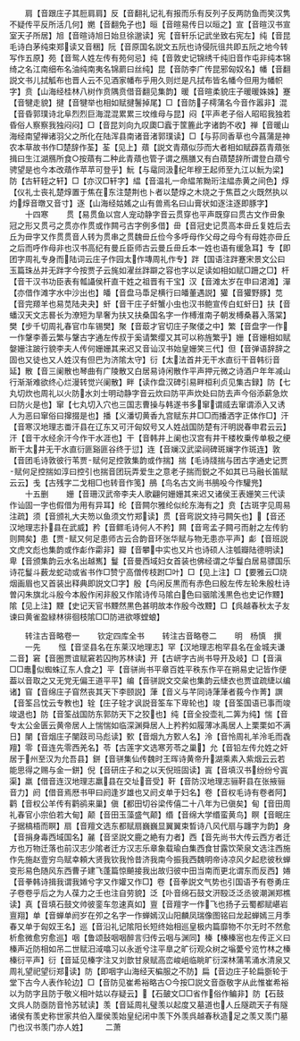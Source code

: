 <!-- { "loadSidebar": true } -->
　　肩【音跟庄子其脰肩肩】反【音翻礼记礼有报而乐有反列子反两防鱼而笑汉隽不疑传平反所活几何】嬎【音翻免子也】晅【音暄易传日以晅之】宣【音暄汉书宣室天子所居】旭【音暄诗旭日始旦徐邈读】宪【音轩乐记武坐致右宪左】纯【音昆毛诗白茅纯束郑读又音稇】阮【音原国名説文五阮也诗侵阮徂共即五阮之地今转写作五原】苑【音鸳人姓左传有苑何忌】纯【音敦史记锦绣千纯旧音作屯非纯本锦绮之名江南细布名油纯南夷名锦罽曰丝纯】昆【音防李广传昆邪匈奴名】幡【音翻説文书儿拭觚布也晋人云不见酒家幡布乎用久则烂是凡拭布皆名幡今但用为幡帜字】贲【山海经桂林八树作贲隅贲借音翻见集韵】暖【音暄柔貌庄子暖暖姝姝】蹇【音犍走貌】揵【音犍举也相如赋揵鬐掉尾】□【音防子樗蒲名今音作嚣非】混【音昏郭璞诗北阜烈烈巨海混混累累三坟维母与昆】闷【平声老子俗人昭昭我独若昏俗人察察我独闷闷】□【音昆刘向九叹瓟□蠧于筐簏此字诸韵不收】禅【音暖山海经南望禅诸羽父之所化在陆浑县南诸音渚郭璞读】□【与荪同香草也今菖蒲是神农本草故书作□楚辞作荃】荃【见上】薠【説文青薠似莎而大者相如赋薜荔青薠张揖曰生江湖鴈所食○按薠有二种此青薠也管子谓之鴈膳又有白薠楚辞所谓登白薠兮骋望是也今本改薠作苹苹可登乎】魭【与鼋同汲纪年穆王起师至九江以魭为梁】防【古轩轾之轩】□【亦汉□轩字】緼【音温礼一命緼芾黝珩注緼赤黄之间色】焞【仪礼士丧礼楚焞置于焦在东注楚荆也卜者以楚焞之木烧之于焦苣之火既然执以灼焞音暾又音寸】逐【山海经姑媱之山有兽焉名曰山膏状如逐注逐即豚字】
　　十四寒
　　贯【易贯鱼以宫人宠动静字音云贯穿也平声既穿曰贯古文作毌象冠之形又贯弓之贯亦作贯或作闗弓古字例多借】毌【音冠史记贯高本毌丘复姓后去丘为毌字又作贯贯音人转为贯串之贯魏毌丘俭今多呼母作父母之母今有母姓亦毌丘之后而呼作母非也汉书高纪有曼丘臣师古云曼丘毌丘本一姓也语有缓急耳】专【即团字周礼专身而陆词云庄子作园太作塼周礼作专】跘【国语注跘蹇宋景文公曰玉篇珠丛并无跘字今按贾子云旄如濯丝跘躃之容也字以足读如相如赋□跚之□】杆【音干汉书功臣表有瓡讘侯杆直干姓之祖晋有干宝】汉【音滩太岁在申曰涒滩】潬【亦借作滩字水中沙出也】皤【音盘马馽足横行曰皤董遇説】獾【音獾野豚】苋【音完羱羊也易苋陆夬夬】虷【音干庄子虷蟹小虫也汉书鲍宣传白虹虷日】扶【音蟠汉天文志晷长为潦短为旱奢为扶又扶桑国名字一作榑淮南子朝发榑桑暮入落棠】樊【步千切周礼春官巾车锡樊】聚【音菆才官切庄子聚偻之中】繁【音盘字一作一作鞶李善云繁与鞶古字通左传叔于奚请繁缨又其可以称旌繁乎】姗【音姗相如赋媻姗注跛行貌李夫人传何姗姗其来迟又音讪汉书始皇姗笑三代】但【音弹语辞辞之固也又徒也又人姓汉有但巴为济隂太守】衍【太法首井无干水直衍干音韩衍音延】散【音三阑散也琴曲有广陵散又白居易诗闲散作平声押元微之诗酒户年年减山行渐渐难欲终心烂漫转觉兴阑散】畔【读作盘汉碑引易畔桓利贞见集古録】防【七丸切炊也周礼以火防水刘士明动静字音云炊曰防平声炊处曰防去声今俗添薪急炊曰防火是也】窜【七丸切入穴也三国志曹操与韩遂书多窜谓烕去窜谓添入又诱人为恶曰窜俗曰撺掇是也】播【义潘切黄香九宫赋东井□□而播洒字正体作□】汗【音寒汉地理志畨汗县在辽东又可汗匈奴号又人姓战国防楚有汗明説春申君云云】汗【音干水经余汗今作干水涯也】干【音韩井上阑也汉宫有井干楼枚乗传单极之绠断干太井无干水直衍匪谿匪谷终于愆】连【音斓汉武梁祠碑斑斓字作斑连】敦【音团毛诗敦彼行苇贾赋何足控敦集韵或作揣】揣【毛诗牋揣与团古字通史记贾赋何足控揣如淳曰控引也揣音团玩弄爱生之意老子揣而鋭之不如其已马融长笛赋云云】戋【古残字二戈相□也转音作笺】鴅【鸟名古文尚书鴅吺今作驩兠】
　　十五删
　　姗【音珊汉武帝李夫人歌翩何姗姗其来迟又诸侯王表姗笑三代读作讪固一字也假借为用有异耳】纶【音闗尔雅纶似纶东海有之】贲【古斑字见周易注疏】须【音颁礼大夫笏以鱼须文竹郑读】贯【音弯説文持弓闗矢也】【音还汉地理志扑县在武威】矜【音鳏毛诗何人不矜】闗【音弯孟子闗弓而射之左传豹则闗矣】患【贾赋又何足患师古云合韵音环张华赋与物无患亦平声】虨【音班説文虎文彪也集韵或作虨作霦非】瓣【音攀中实也又片也诗硕人注瓠瓣陆德明读】卑【音颁集韵云水名出越嶲】鬘【音曼西域妇女首装也佛经谓之华鬘白居易骠国乐诗花鬘斗薮龙蛇动或省书作□赞宁高僧传枝跗□叶】□【见上注】□【要雅云□烧烟画眉也又首装出释典即説文□字】殷【鸟闲反黒而有赤色曰殷左传左轮朱殷杜诗曽闪朱旗北斗殷今本殷作闲非殷又作隂诗传马隂白色曰骃隂浅黒色也史记作黫】隂【见上注】黫【史记天官书黫然黒色甚明故本作殷今改黫】□【呉越春秋太子友谏曰黄雀盈緑林徘徊枝隂□□防进欲啄螳蜋】

　　转注古音略卷一
　　钦定四库全书
　　转注古音略卷二
　　明　杨慎　撰
　　一先
　　惤【音坚县名在东莱汉地理志】罕【汉地理志枹罕县名在金城夫谦二音】窘【音圏贾谊赋窘若囚拘苏林读】开【古岍字古尚书导开及岐】□【音滇□□鼃似蜘蛛辽东人食之】平【音骈尚书平章百姓平秩东作平在朔易史记皆作便葢以音取之又无党无偏王道平平】编【音骈説文交枲也集韵云緁衣也贾谊疏緁以编诸】窅【音绵庄子窅然丧其天下李颐説】葏【音义与芊同诗葏葏者莪今作菁】譔【音筌吕忱云专教也】辁【庄子辁才讽説音筌车下卑轮也】竣【音筌国语已事而竣竣退也】防【音筌战国防东郭防天下之狡也】纯【音全投壶礼二筭为纯】惴【音专太公金匮云黄帝居人上惴惴如临深渊舜居人上矜矜如履薄冰禹居人上栗栗如不满日】闉【音烟庄子闉跂司马彪读】歅【音烟九方歅人名】泠【音怜周礼羊泠毛而毳羶】零【音连先零西羌名】苓【古莲字文选寒芳苓之巢】允【音铅左传允姓之奸居于州至汉为允吾县】鉼【音骈集仙传魏时王晖诗黄帝升湖乘素入紫烟云云若能思得之赐与金一鉼】倪【音研庄子和之以天倪班固读】寘【音填汉书纷纷兮寘渠】羸【借音连汉地理志羸县在交址音受】靬【音防汉地理志骊靬县在张掖骊音力】阏【借音焉厯书甲曰阏逢岁雄也又阏攴单于妇名】卷【音权毛诗有卷者阿】鹳【音权公羊传有鹳鹆来巢】傎【都田切谷梁传僖二十八年为已傎矣】甸【音田周礼春官小宗伯若大甸】颠【音田玉藻盛气颠】缗【音绵大学缗蛮黄鸟】瞑【音眠庄子据槁梧而瞑】扇【音羶文选东都赋扇巍巍显翼翼束晳诗八风代扇与躔字为韵】身【音捐身毒西域国名】麉【音坚説文鹿之絶有力者】西【音先尚书大传云西方者迁方也万物迁落也前汉志少隂者迁方汉志乐章象载瑜白集西食甘露饮荣泉文选注西施作先施赵壹穷鸟赋幸頼大贤我钦我怜昔济我南今振我西魏明帝诗凉风夕起悲彼秋蝉变形易色随风东西曹子建飞蓬篇惊飇接我出故归彼中田当南而更北谓东而反西】婘【音拳韩诗揖我谓我婘兮字又作孉又作□】卷【音拳説文气势也引国语予有卷勇庄子卷卷乎后之为人葆力之壬也注自劳貌】泛【卟音绵石鼓文汧殹泛泛丞彼潮渊郑樵读】真【音填石鼓文帅彼銮车忽速真如】亶【音羶字一作飞也扬子云蜀都赋嵁岩亶翔】单【音蝉单阏岁在夘之名字一作蝉嫣汉山阳麟凤瑞像图铭曰龙起蝉嫣三月季春又单于匈奴王名】巡【音沿礼记隂阳长短终始相巡皇极内篇靡物不尔无时不然愈析愈微愈穷愈巡】咽【鲁颂鼔咽咽醉言归传云咽与渊同】榛【榛榛宻也左传正义曰榛声近防相如吊二世赋汨淢噏习以永逝兮注平臯之旷衍观众树之塕薆兮览竹林之榛榛衍平声】衍【音延见榛字注又刘歆甘泉赋高峦峻岨临眺旷衍深林蒲苇涌水清泉又周礼望祀望衍郑读】防【即咽字山海经天楄服之不防】扁【音边庄子轮扁斵轮于堂下古今人表作轮边】□【音防见崔希裕略古○今按□説文音亟敬字从此惟崔希裕以为防字且防于敬义相叶姑以存疑云】【石皷文□□省作俗作鳊非】防【石鼓文呉人防亟防音怜苏轼读】羡【音延周礼璧羡以起度又墓道也人丘隧疏天子有隧诸侯有羡史称世家共伯入厘侯羡始皇纪闭中羡下外羡呉越春秋造足之羡又羡门墓门也汉书羡门亦人姓】
　　二萧
